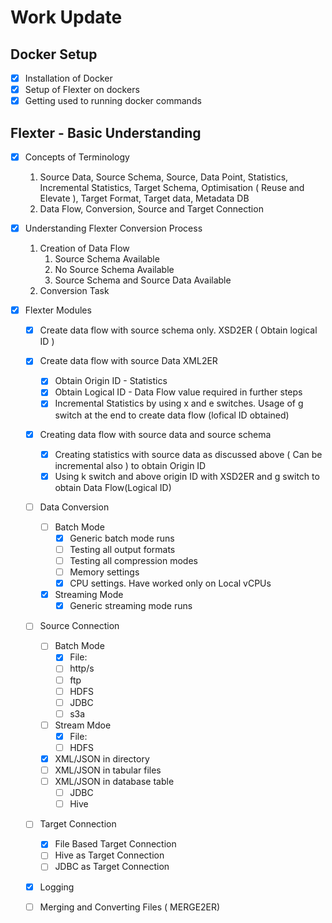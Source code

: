 # Work Update

## Docker Setup
- [x] Installation of Docker
- [x] Setup of Flexter on dockers
- [x] Getting used to running docker commands

## Flexter - Basic Understanding
- [x] Concepts of Terminology
	1.	Source Data, Source Schema, Source, Data Point, Statistics, Incremental Statistics, Target Schema, Optimisation ( Reuse and Elevate ), Target Format, Target data, Metadata DB
	2.	Data Flow, Conversion, Source and Target Connection
- [x] Understanding Flexter Conversion Process
	1.	Creation of Data Flow
		1.	Source Schema Available
		2.	No Source Schema Available
		3.	Source Schema and Source Data Available
	2.	Conversion Task
	
- [x] Flexter Modules
	- [x] Create data flow with source schema only. XSD2ER ( Obtain logical ID )
	- [x] Create data flow with source Data XML2ER 
		- [x] Obtain Origin ID - Statistics
		- [x] Obtain Logical ID -  Data Flow value required in further steps
		- [x] Incremental Statistics by using x and e switches. Usage of g switch at the end to create data flow (lofical ID obtained)
	- [x] Creating data flow with source data and source schema
		- [x] Creating statistics with source data as discussed above ( Can be incremental also ) to obtain Origin ID
		- [x] Using k switch and above origin ID with XSD2ER and g switch to obtain Data Flow(Logical ID)
	- [ ] Data Conversion
		- [ ] Batch Mode
			- [x] Generic batch mode runs
			- [ ] Testing all output formats
			- [ ] Testing all compression modes
			- [ ] Memory settings
			- [x] CPU settings. Have worked only on Local vCPUs
		- [x] Streaming Mode
			- [x] Generic streaming mode runs
	- [ ] Source Connection
		- [ ] Batch Mode
			- [x] File:
			- [ ] http/s
			- [ ] ftp
			- [ ] HDFS
			- [ ] JDBC
			- [ ] s3a
		- [ ] Stream Mdoe
			- [x] File:
			- [ ] HDFS
		- [x] XML/JSON in directory
		- [ ] XML/JSON in tabular files
		- [ ] XML/JSON in database table
			- [ ] JDBC
			- [ ] Hive
	- [ ] Target Connection
		- [x] File Based Target Connection
		- [ ] Hive as Target Connection
		- [ ] JDBC as Target Connection
	- [x] Logging
	- [ ] Merging and Converting Files ( MERGE2ER)
	